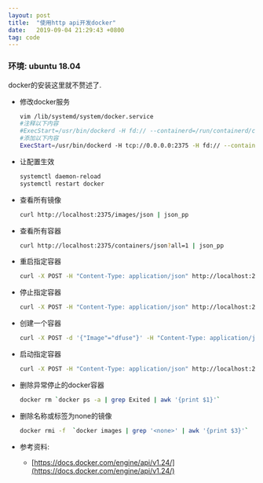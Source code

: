 ```yaml
---
layout: post
title:  "使用http api开发docker"
date:   2019-09-04 21:29:43 +0800
tag: code
---
```


### 环境: ubuntu 18.04

docker的安装这里就不赘述了.

- 修改docker服务
    ```bash
    vim /lib/systemd/system/docker.service
    #注释以下内容
    #ExecStart=/usr/bin/dockerd -H fd:// --containerd=/run/containerd/containerd.sock
    #添加以下内容
    ExecStart=/usr/bin/dockerd -H tcp://0.0.0.0:2375 -H fd:// --containerd=/run/containerd/containerd.sock
    ```
- 让配置生效
    ```bash
    systemctl daemon-reload
    systemctl restart docker
    ```

- 查看所有镜像
    ```bash
    curl http://localhost:2375/images/json | json_pp
    ```

- 查看所有容器
    ```bash
    curl http://localhost:2375/containers/json?all=1 | json_pp
    ```

- 重启指定容器
    ```bash
    curl -X POST -H "Content-Type: application/json" http://localhost:2375/containers/e05d9754ca6a/restart?t=0
    ```

- 停止指定容器
    ```bash
    curl -X POST -H "Content-Type: application/json" http://localhost:2375/containers/e05d9754ca6a/stop?t=0
    ```

- 创建一个容器
    ```bash
    curl -X POST -d '{"Image"="dfuse"}' -H "Content-Type: application/json" http://localhost:2375/containers/create
    ```

- 启动指定容器
    ```bash
    curl -X POST -H "Content-Type: application/json" http://localhost:2375/containers/e05d9754ca6a/start
    ```

- 删除异常停止的docker容器
    ```bash
    docker rm `docker ps -a | grep Exited | awk '{print $1}'`   
    ```

- 删除名称或标签为none的镜像
    ```bash
    docker rmi -f  `docker images | grep '<none>' | awk '{print $3}'`
    ```

- 参考资料:
    - [https://docs.docker.com/engine/api/v1.24/](https://docs.docker.com/engine/api/v1.24/)
